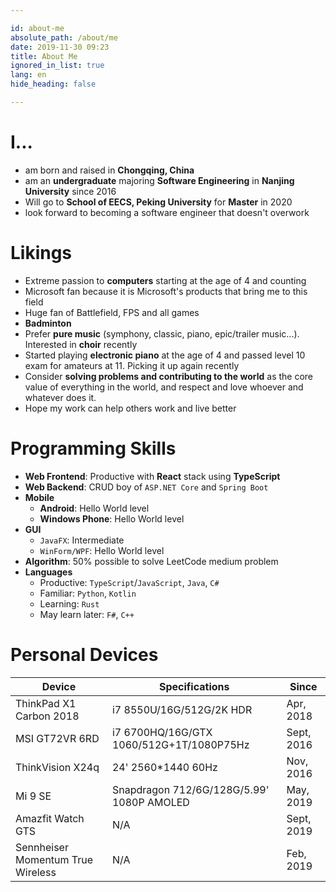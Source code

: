 ```yaml
---

id: about-me
absolute_path: /about/me
date: 2019-11-30 09:23
title: About Me
ignored_in_list: true
lang: en
hide_heading: false

---
```


# I...

- am born and raised in **Chongqing, China**
- am an **undergraduate** majoring **Software Engineering** in **Nanjing University** since 2016
- Will go to **School of EECS, Peking University** for **Master** in 2020
- look forward to becoming a software engineer that doesn't overwork

# Likings

- Extreme passion to **computers** starting at the age of 4 and counting
- Microsoft fan because it is Microsoft's products that bring me to this field
- Huge fan of Battlefield, FPS and all games
- **Badminton**
- Prefer **pure music** (symphony, classic, piano, epic/trailer music...). Interested in **choir** recently
- Started playing **electronic piano** at the age of 4 and passed level 10 exam for amateurs at 11. Picking it up again recently
- Consider **solving problems and contributing to the world** as the core value of everything in the world, and respect and love whoever and whatever does it.
- Hope my work can help others work and live better

# Programming Skills

- **Web Frontend**: Productive with **React** stack using **TypeScript**
- **Web Backend**: CRUD boy of `ASP.NET Core` and `Spring Boot`
- **Mobile**
  - **Android**: Hello World level
  - **Windows Phone**: Hello World level
- **GUI**
  - `JavaFX`: Intermediate
  - `WinForm/WPF`: Hello World level
- **Algorithm**: 50% possible to solve LeetCode medium problem
- **Languages**
  - Productive: `TypeScript`/`JavaScript`, `Java`, `C#`
  - Familiar: `Python`, `Kotlin`
  - Learning: `Rust`
  - May learn later: `F#`, `C++`

# Personal Devices

| Device                            | Specifications                            | Since      |
| --------------------------------- | ----------------------------------------- | ---------- |
| ThinkPad X1 Carbon 2018           | i7 8550U/16G/512G/2K HDR                  | Apr, 2018  |
| MSI GT72VR 6RD                    | i7 6700HQ/16G/GTX 1060/512G+1T/1080P75Hz  | Sept, 2016 |
| ThinkVision X24q                  | 24' 2560*1440 60Hz                        | Nov, 2016  |
| Mi 9 SE                           | Snapdragon 712/6G/128G/5.99' 1080P AMOLED | May, 2019  |
| Amazfit Watch GTS                 | N/A                                       | Sept, 2019 |
| Sennheiser Momentum True Wireless | N/A                                       | Feb, 2019  |
